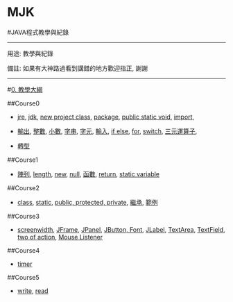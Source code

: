 # MJK

<div id="0"> #JAVA程式教學與紀錄</div>

********

用途: 教學與紀錄

備註: 如果有大神路過看到講錯的地方歡迎指正, 謝謝

********

#[0. 教學大綱](#0)

##Course0

- [jre](#jre), [jdk](#jdk), [new project class](#new-project-class), [package](#package), [public static void](#public-static-void), [import](#import),

- [輸出](#輸出), [整數](#宣告整數), [小數](#宣告小數), [字串](#宣告字串), [字元](#declare-char), [輸入](#input), [if else](#if-else), [for](#for-loop), [switch](#switch), [三元運算子](#three),

- [轉型](#change-type)

##Course1

- [陣列](#陣列), [length](#length), [new](#new), [null](#null), [函數](#函數), [return](#return), [static variable](#static-variable)

##Course2

- [class](#class), [static](#static), [public, protected, private](#ppp), [繼承](#inherit), [範例](#example)

##Course3

- [screenwidth](#screenwidth), [JFrame](#jframe), [JPanel](#jpanel), [JButton, Font](#jbutton-font), [JLabel](#jlabel), [TextArea](#textarea), [TextField](#textfield), [two of action](#two-of-action), [Mouse Listener](#mouse-listener)

##Course4

- [timer](#timer)

##Course5

- [write](#write), [read](#read)
